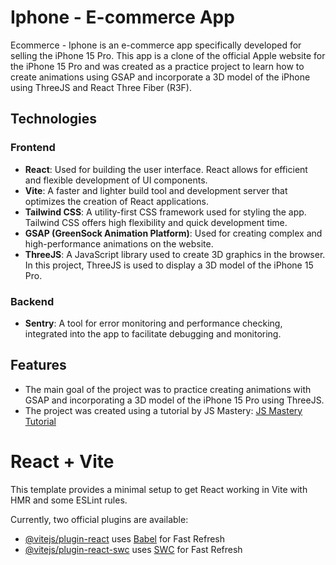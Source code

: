 # Iphone - E-commerce App

Ecommerce - Iphone is an e-commerce app specifically developed for selling the iPhone 15 Pro. This app is a clone of the official Apple website for the iPhone 15 Pro and was created as a practice project to learn how to create animations using GSAP and incorporate a 3D model of the iPhone using ThreeJS and React Three Fiber (R3F).

## Technologies

### Frontend
- **React**: Used for building the user interface. React allows for efficient and flexible development of UI components.
- **Vite**: A faster and lighter build tool and development server that optimizes the creation of React applications.
- **Tailwind CSS**: A utility-first CSS framework used for styling the app. Tailwind CSS offers high flexibility and quick development time.
- **GSAP (GreenSock Animation Platform)**: Used for creating complex and high-performance animations on the website.
- **ThreeJS**: A JavaScript library used to create 3D graphics in the browser. In this project, ThreeJS is used to display a 3D model of the iPhone 15 Pro.

### Backend
- **Sentry**: A tool for error monitoring and performance checking, integrated into the app to facilitate debugging and monitoring.

## Features
- The main goal of the project was to practice creating animations with GSAP and incorporating a 3D model of the iPhone 15 Pro using ThreeJS.
- The project was created using a tutorial by JS Mastery: [JS Mastery Tutorial](https://www.youtube.com/watch?v=kRQbRAJ4-Fs&t=4066s)


# React + Vite

This template provides a minimal setup to get React working in Vite with HMR and some ESLint rules.

Currently, two official plugins are available:

- [@vitejs/plugin-react](https://github.com/vitejs/vite-plugin-react/blob/main/packages/plugin-react/README.md) uses [Babel](https://babeljs.io/) for Fast Refresh
- [@vitejs/plugin-react-swc](https://github.com/vitejs/vite-plugin-react-swc) uses [SWC](https://swc.rs/) for Fast Refresh

